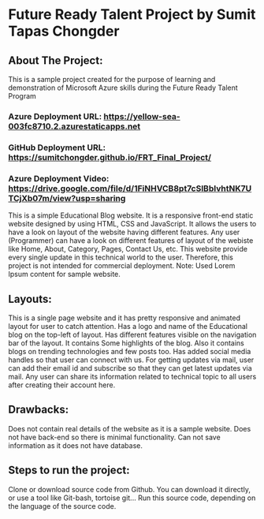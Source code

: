# Future Ready Talent Project by Sumit Tapas Chongder

## About The Project:
 This is a sample project created for the purpose of learning and demonstration of Microsoft Azure skills during the Future Ready Talent Program


### Azure Deployment URL: https://yellow-sea-003fc8710.2.azurestaticapps.net 
### GitHub Deployment URL: https://sumitchongder.github.io/FRT_Final_Project/
### Azure Deployment Video: https://drive.google.com/file/d/1FiNHVCB8pt7cSlBbIvhtNK7UTCjXb07m/view?usp=sharing


This is a simple Educational Blog website. It is a responsive front-end static website designed by using HTML, CSS and JavaScript. It allows the users to have a look on layout of the website having different features. Any user (Programmer) can have a look on different features of layout of the webiste like Home, About, Category, Pages, Contact Us, etc.
This website provide every single update in this technical world to the user. 
Therefore, this project is not intended for commercial deployment.
Note: Used Lorem Ipsum content for sample website.

## Layouts:
 This is a single page website and it has pretty responsive and animated layout for user to catch attention.
Has a logo and name of the Educational blog on the top-left of layout.
Has different features visible on the navigation bar of the layout.
It contains Some highlights of the blog.
Also it contains blogs on trending technologies and few posts too.
Has added social media handles so that user can connect with us.
For getting updates via mail, user can add their email id and subscribe so that they can get latest updates via mail.
Any user can share its information related to technical topic to all users after creating their account here.

## Drawbacks:
 Does not contain real details of the website as it is a sample website.
Does not have back-end so there is minimal functionality.
Can not save information as it does not have database.


## Steps to run the project:
 Clone or download source code from Github.
You can download it directly, or use a tool like Git-bash, tortoise git...
Run this source code, depending on the language of the source code.
